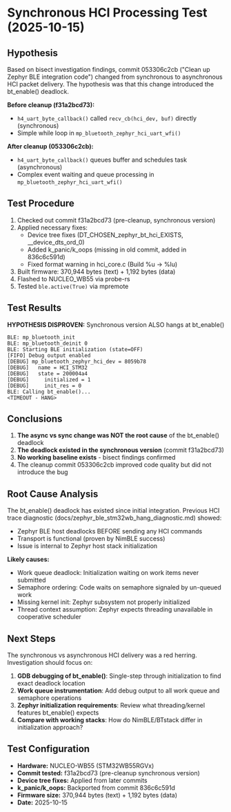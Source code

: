 # Synchronous HCI Processing Test (2025-10-15)

## Hypothesis

Based on bisect investigation findings, commit 053306c2cb ("Clean up Zephyr BLE integration code") changed from synchronous to asynchronous HCI packet delivery. The hypothesis was that this change introduced the bt_enable() deadlock.

**Before cleanup (f31a2bcd73):**
- `h4_uart_byte_callback()` called `recv_cb(hci_dev, buf)` directly (synchronous)
- Simple while loop in `mp_bluetooth_zephyr_hci_uart_wfi()`

**After cleanup (053306c2cb):**
- `h4_uart_byte_callback()` queues buffer and schedules task (asynchronous)
- Complex event waiting and queue processing in `mp_bluetooth_zephyr_hci_uart_wfi()`

## Test Procedure

1. Checked out commit f31a2bcd73 (pre-cleanup, synchronous version)
2. Applied necessary fixes:
   - Device tree fixes (DT_CHOSEN_zephyr_bt_hci_EXISTS, __device_dts_ord_0)
   - Added k_panic/k_oops (missing in old commit, added in 836c6c591d)
   - Fixed format warning in hci_core.c (Build %u → %lu)
3. Built firmware: 370,944 bytes (text) + 1,192 bytes (data)
4. Flashed to NUCLEO_WB55 via probe-rs
5. Tested `ble.active(True)` via mpremote

## Test Results

**HYPOTHESIS DISPROVEN:** Synchronous version ALSO hangs at bt_enable()

```
BLE: mp_bluetooth_init
BLE: mp_bluetooth_deinit 0
BLE: Starting BLE initialization (state=OFF)
[FIFO] Debug output enabled
[DEBUG] mp_bluetooth_zephyr_hci_dev = 8059b78
[DEBUG]   name = HCI_STM32
[DEBUG]   state = 200004a4
[DEBUG]     initialized = 1
[DEBUG]     init_res = 0
BLE: Calling bt_enable()...
<TIMEOUT - HANG>
```

## Conclusions

1. **The async vs sync change was NOT the root cause** of the bt_enable() deadlock
2. **The deadlock existed in the synchronous version** (commit f31a2bcd73)
3. **No working baseline exists** - bisect findings confirmed
4. The cleanup commit 053306c2cb improved code quality but did not introduce the bug

## Root Cause Analysis

The bt_enable() deadlock has existed since initial integration. Previous HCI trace diagnostic (docs/zephyr_ble_stm32wb_hang_diagnostic.md) showed:

- Zephyr BLE host deadlocks BEFORE sending any HCI commands
- Transport is functional (proven by NimBLE success)
- Issue is internal to Zephyr host stack initialization

**Likely causes:**
- Work queue deadlock: Initialization waiting on work items never submitted
- Semaphore ordering: Code waits on semaphore signaled by un-queued work
- Missing kernel init: Zephyr subsystem not properly initialized
- Thread context assumption: Zephyr expects threading unavailable in cooperative scheduler

## Next Steps

The synchronous vs asynchronous HCI delivery was a red herring. Investigation should focus on:

1. **GDB debugging of bt_enable()**: Single-step through initialization to find exact deadlock location
2. **Work queue instrumentation**: Add debug output to all work queue and semaphore operations
3. **Zephyr initialization requirements**: Review what threading/kernel features bt_enable() expects
4. **Compare with working stacks**: How do NimBLE/BTstack differ in initialization approach?

## Test Configuration

- **Hardware:** NUCLEO-WB55 (STM32WB55RGVx)
- **Commit tested:** f31a2bcd73 (pre-cleanup synchronous version)
- **Device tree fixes:** Applied from later commits
- **k_panic/k_oops:** Backported from commit 836c6c591d
- **Firmware size:** 370,944 bytes (text) + 1,192 bytes (data)
- **Date:** 2025-10-15
